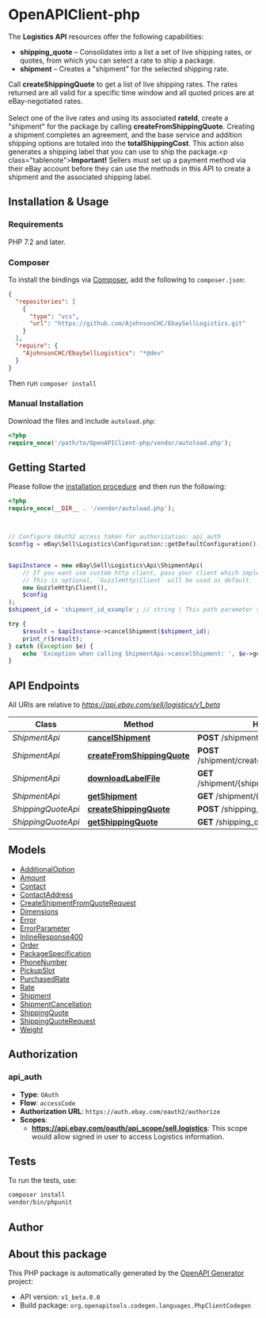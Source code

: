 # OpenAPIClient-php

The <b>Logistics API</b> resources offer the following capabilities: <ul><li><b>shipping_quote</b> &ndash; Consolidates into a list a set of live shipping rates, or quotes, from which you can select a rate to ship a package.</li> <li><b>shipment</b> &ndash; Creates a \"shipment\" for the selected shipping rate.</li></ul> Call <b>createShippingQuote</b> to get a list of live shipping rates. The rates returned are all valid for a specific time window and all quoted prices are at eBay-negotiated rates. <br><br>Select one of the live rates and using its associated <b>rateId</b>, create a \"shipment\" for the package by calling <b>createFromShippingQuote</b>. Creating a shipment completes an agreement, and the base service and addition shipping options are totaled into the <b>totalShippingCost</b>. This action also generates a shipping label that you can use to ship the package.<p class=\"tablenote\"><b>Important!</b> Sellers must set up a payment method via their eBay account before they can use the methods in this API to create a shipment and the associated shipping label.</p>


## Installation & Usage

### Requirements

PHP 7.2 and later.

### Composer

To install the bindings via [Composer](https://getcomposer.org/), add the following to `composer.json`:

```json
{
  "repositories": [
    {
      "type": "vcs",
      "url": "https://github.com/AjohnsonCHC/EbaySellLogistics.git"
    }
  ],
  "require": {
    "AjohnsonCHC/EbaySellLogistics": "*@dev"
  }
}
```

Then run `composer install`

### Manual Installation

Download the files and include `autoload.php`:

```php
<?php
require_once('/path/to/OpenAPIClient-php/vendor/autoload.php');
```

## Getting Started

Please follow the [installation procedure](#installation--usage) and then run the following:

```php
<?php
require_once(__DIR__ . '/vendor/autoload.php');



// Configure OAuth2 access token for authorization: api_auth
$config = eBay\Sell\Logistics\Configuration::getDefaultConfiguration()->setAccessToken('YOUR_ACCESS_TOKEN');


$apiInstance = new eBay\Sell\Logistics\Api\ShipmentApi(
    // If you want use custom http client, pass your client which implements `GuzzleHttp\ClientInterface`.
    // This is optional, `GuzzleHttp\Client` will be used as default.
    new GuzzleHttp\Client(),
    $config
);
$shipment_id = 'shipment_id_example'; // string | This path parameter specifies the unique eBay-assigned ID of the shipment to be canceled. The shipmentId value is generated and returned by a call to createFromShippingQuote.

try {
    $result = $apiInstance->cancelShipment($shipment_id);
    print_r($result);
} catch (Exception $e) {
    echo 'Exception when calling ShipmentApi->cancelShipment: ', $e->getMessage(), PHP_EOL;
}

```

## API Endpoints

All URIs are relative to *https://api.ebay.com/sell/logistics/v1_beta*

Class | Method | HTTP request | Description
------------ | ------------- | ------------- | -------------
*ShipmentApi* | [**cancelShipment**](docs/Api/ShipmentApi.md#cancelshipment) | **POST** /shipment/{shipmentId}/cancel | 
*ShipmentApi* | [**createFromShippingQuote**](docs/Api/ShipmentApi.md#createfromshippingquote) | **POST** /shipment/create_from_shipping_quote | 
*ShipmentApi* | [**downloadLabelFile**](docs/Api/ShipmentApi.md#downloadlabelfile) | **GET** /shipment/{shipmentId}/download_label_file | 
*ShipmentApi* | [**getShipment**](docs/Api/ShipmentApi.md#getshipment) | **GET** /shipment/{shipmentId} | 
*ShippingQuoteApi* | [**createShippingQuote**](docs/Api/ShippingQuoteApi.md#createshippingquote) | **POST** /shipping_quote | 
*ShippingQuoteApi* | [**getShippingQuote**](docs/Api/ShippingQuoteApi.md#getshippingquote) | **GET** /shipping_quote/{shippingQuoteId} | 

## Models

- [AdditionalOption](docs/Model/AdditionalOption.md)
- [Amount](docs/Model/Amount.md)
- [Contact](docs/Model/Contact.md)
- [ContactAddress](docs/Model/ContactAddress.md)
- [CreateShipmentFromQuoteRequest](docs/Model/CreateShipmentFromQuoteRequest.md)
- [Dimensions](docs/Model/Dimensions.md)
- [Error](docs/Model/Error.md)
- [ErrorParameter](docs/Model/ErrorParameter.md)
- [InlineResponse400](docs/Model/InlineResponse400.md)
- [Order](docs/Model/Order.md)
- [PackageSpecification](docs/Model/PackageSpecification.md)
- [PhoneNumber](docs/Model/PhoneNumber.md)
- [PickupSlot](docs/Model/PickupSlot.md)
- [PurchasedRate](docs/Model/PurchasedRate.md)
- [Rate](docs/Model/Rate.md)
- [Shipment](docs/Model/Shipment.md)
- [ShipmentCancellation](docs/Model/ShipmentCancellation.md)
- [ShippingQuote](docs/Model/ShippingQuote.md)
- [ShippingQuoteRequest](docs/Model/ShippingQuoteRequest.md)
- [Weight](docs/Model/Weight.md)

## Authorization

### api_auth

- **Type**: `OAuth`
- **Flow**: `accessCode`
- **Authorization URL**: `https://auth.ebay.com/oauth2/authorize`
- **Scopes**: 
    - **https://api.ebay.com/oauth/api_scope/sell.logistics**: This scope would allow signed in user to access Logistics information.

## Tests

To run the tests, use:

```bash
composer install
vendor/bin/phpunit
```

## Author



## About this package

This PHP package is automatically generated by the [OpenAPI Generator](https://openapi-generator.tech) project:

- API version: `v1_beta.0.0`
- Build package: `org.openapitools.codegen.languages.PhpClientCodegen`
